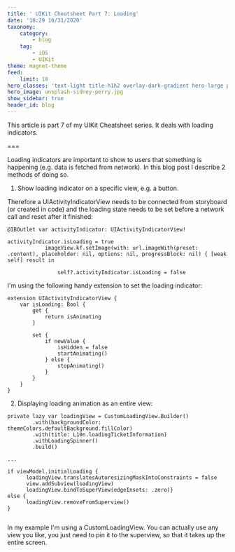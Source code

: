 ```yaml
---
title: ' UIKit Cheatsheet Part 7: Loading'
date: '18:29 10/31/2020'
taxonomy:
    category:
        - blog
    tag:
        - iOS
        - UIKit
theme: magnet-theme
feed:
    limit: 10
hero_classes: 'text-light title-h1h2 overlay-dark-gradient hero-large parallax'
hero_image: unsplash-sidney-perry.jpg
show_sidebar: true
header_id: blog
---
```


This article is part 7 of my UIKit Cheatsheet series. It deals with loading indicators.

===

Loading indicators are important to show to users that something is happening (e.g. data is fetched from network).
In this blog post I describe 2 methods of doing so.

1. Show loading indicator on a specific view, e.g. a button.

Therefore a UIActivityIndicatorView needs to be connected from storyboard (or created in code) and the loading state needs to be set before a network call and reset after it finished:

```
@IBOutlet var activityIndicator: UIActivityIndicatorView!

activityIndicator.isLoading = true
            imageView.kf.setImage(with: url.imageWith(preset: .content), placeholder: nil, options: nil, progressBlock: nil) { [weak self] result in

                self?.activityIndicator.isLoading = false
```

I'm using the following handy extension to set the loading indicator:

```
extension UIActivityIndicatorView {
    var isLoading: Bool {
        get {
            return isAnimating
        }

        set {
            if newValue {
                isHidden = false
                startAnimating()
            } else {
                stopAnimating()
            }
        }
    }
}
```

2. Displaying loading animation as an entire view:

```
private lazy var loadingView = CustomLoadingView.Builder()
        .with(backgroundColor: themeColors.defaultBackground.fillColor)
        .with(title: L10n.loadingTicketInformation)
        .withLoadingSpinner()
        .build()

...

if viewModel.initialLoading {
      loadingView.translatesAutoresizingMaskIntoConstraints = false
      view.addSubview(loadingView)
      loadingView.bindToSuperView(edgeInsets: .zero)} 
else {
      loadingView.removeFromSuperview()
}
 
```
In my example I'm using a CustomLoadingView. You can actually use any view you like, you just need to pin it to the superview, so that it takes up the entire screen.
